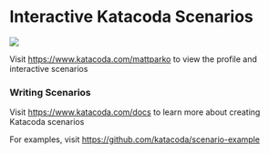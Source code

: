 # Interactive Katacoda Scenarios

[![](http://shields.katacoda.com/katacoda/mattparko/count.svg)](https://www.katacoda.com/mattparko "Get your profile on Katacoda.com")

Visit https://www.katacoda.com/mattparko to view the profile and interactive scenarios

### Writing Scenarios
Visit https://www.katacoda.com/docs to learn more about creating Katacoda scenarios

For examples, visit https://github.com/katacoda/scenario-example
